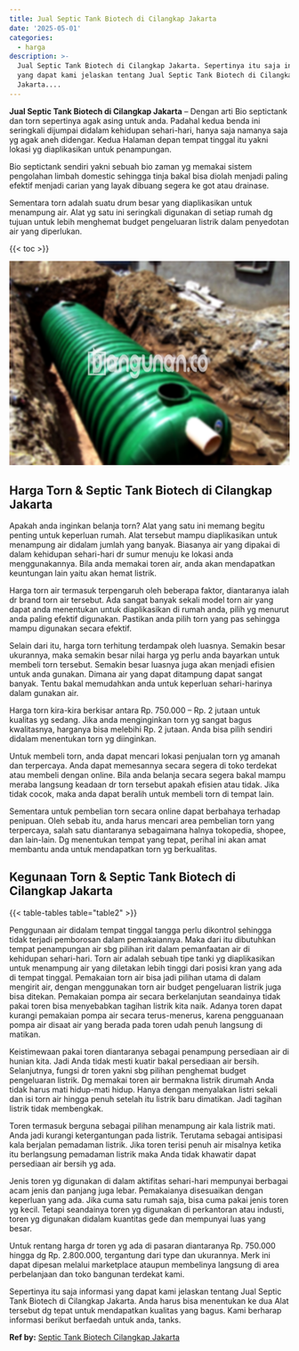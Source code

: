 ```yaml
---
title: Jual Septic Tank Biotech di Cilangkap Jakarta
date: '2025-05-01'
categories:
  - harga
description: >-
  Jual Septic Tank Biotech di Cilangkap Jakarta. Sepertinya itu saja informasi
  yang dapat kami jelaskan tentang Jual Septic Tank Biotech di Cilangkap
  Jakarta....
---
```


**Jual Septic Tank Biotech di Cilangkap Jakarta** – Dengan arti Bio septictank dan torn sepertinya agak asing untuk anda. Padahal kedua benda ini seringkali dijumpai didalam kehidupan sehari-hari, hanya saja namanya saja yg agak aneh didengar. Kedua Halaman depan tempat tinggal itu yakni lokasi yg diaplikasikan untuk penampungan.

Bio septictank sendiri yakni sebuah bio zaman yg memakai sistem pengolahan limbah domestic sehingga tinja bakal bisa diolah menjadi paling efektif menjadi carian yang layak dibuang segera ke got atau drainase.

Sementara torn adalah suatu drum besar yang diaplikasikan untuk menampung air. Alat yg satu ini seringkali digunakan di setiap rumah dg tujuan untuk lebih menghemat budget pengeluaran listrik dalam penyedotan air yang diperlukan.

{{< toc >}}

![Jual Septic Tank Biotech di Cilangkap Jakarta](/images/jual-bio-septictank-45.png)

## Harga Torn & Septic Tank Biotech di Cilangkap Jakarta

Apakah anda inginkan belanja torn? Alat yang satu ini memang begitu penting untuk keperluan rumah. Alat tersebut mampu diaplikasikan untuk menampung air didalam jumlah yang banyak. Biasanya air yang dipakai di dalam kehidupan sehari-hari dr sumur menuju ke lokasi anda menggunakannya. Bila anda memakai toren air, anda akan mendapatkan keuntungan lain yaitu akan hemat listrik.

Harga torn air termasuk terpengaruh oleh beberapa faktor, diantaranya ialah dr brand torn air tersebut. Ada sangat banyak sekali model torn air yang dapat anda menentukan untuk diaplikasikan di rumah anda, pilih yg menurut anda paling efektif digunakan. Pastikan anda pilih torn yang pas sehingga mampu digunakan secara efektif.

Selain dari itu, harga torn terhitung terdampak oleh luasnya. Semakin besar ukurannya, maka semakin besar nilai harga yg perlu anda bayarkan untuk membeli torn tersebut. Semakin besar luasnya juga akan menjadi efisien untuk anda gunakan. Dimana air yang dapat ditampung dapat sangat banyak. Tentu bakal memudahkan anda untuk keperluan sehari-harinya dalam gunakan air.

Harga torn kira-kira berkisar antara Rp. 750.000 – Rp. 2 jutaan untuk kualitas yg sedang. Jika anda menginginkan torn yg sangat bagus kwalitasnya, harganya bisa melebihi Rp. 2 jutaan. Anda bisa pilih sendiri didalam menentukan torn yg diinginkan.

Untuk membeli torn, anda dapat mencari lokasi penjualan torn yg amanah dan terpercaya. Anda dapat memesannya secara segera di toko terdekat atau membeli dengan online. Bila anda belanja secara segera bakal mampu meraba langsung keadaan dr torn tersebut apakah efisien atau tidak. Jika tidak cocok, maka anda dapat beralih untuk membeli torn di tempat lain.

Sementara untuk pembelian torn secara online dapat berbahaya terhadap penipuan. Oleh sebab itu, anda harus mencari area pembelian torn yang terpercaya, salah satu diantaranya sebagaimana halnya tokopedia, shopee, dan lain-lain. Dg menentukan tempat yang tepat, perihal ini akan amat membantu anda untuk mendapatkan torn yg berkualitas.

## Kegunaan Torn & Septic Tank Biotech di Cilangkap Jakarta

{{< table-tables table="table2" >}}

Penggunaan air didalam tempat tinggal tangga perlu dikontrol sehingga tidak terjadi pemborosan dalam pemakaiannya. Maka dari itu dibutuhkan tempat penampungan air sbg pilihan irit dalam pemanfaatan air di kehidupan sehari-hari. Torn air adalah sebuah tipe tanki yg diaplikasikan untuk menampung air yang diletakan lebih tinggi dari posisi kran yang ada di tempat tinggal. Pemakaian torn air bisa jadi pilihan utama di dalam mengirit air, dengan menggunakan torn air budget pengeluaran listrik juga bisa ditekan. Pemakaian pompa air secara berkelanjutan seandainya tidak pakai toren bisa menyebabkan tagihan listrik kita naik. Adanya toren dapat kurangi pemakaian pompa air secara terus-menerus, karena pengguanaan pompa air disaat air yang berada pada toren udah penuh langsung di matikan.

Keistimewaan pakai toren diantaranya sebagai penampung persediaan air di hunian kita. Jadi Anda tidak mesti kuatir bakal persediaan air bersih. Selanjutnya, fungsi dr toren yakni sbg pilihan penghemat budget pengeluaran listrik. Dg memakai toren air bermakna listrik dirumah Anda tidak harus mati hidup-mati hidup. Hanya dengan menyalakan listri sekali dan isi torn air hingga penuh setelah itu listrik baru dimatikan. Jadi tagihan listrik tidak membengkak.

Toren termasuk berguna sebagai pilihan menampung air kala listrik mati. Anda jadi kurangi ketergantungan pada listrik. Terutama sebagai antisipasi kala berjalan pemadaman listrik. Jika toren terisi penuh air misalnya ketika itu berlangsung pemadaman listrik maka Anda tidak khawatir dapat persediaan air bersih yg ada.

Jenis toren yg digunakan di dalam aktifitas sehari-hari mempunyai berbagai acam jenis dan panjang juga lebar. Pemakaianya disesuaikan dengan keperluan yang ada. Jika cuma satu rumah saja, bisa cuma pakai jenis toren yg kecil. Tetapi seandainya toren yg digunakan di perkantoran atau industi, toren yg digunakan didalam kuantitas gede dan mempunyai luas yang besar.

Untuk rentang harga dr toren yg ada di pasaran diantaranya Rp. 750.000 hingga dg Rp. 2.800.000, tergantung dari type dan ukurannya. Merk ini dapat dipesan melalui marketplace ataupun membelinya langsung di area perbelanjaan dan toko bangunan terdekat kami.

Sepertinya itu saja informasi yang dapat kami jelaskan tentang Jual Septic Tank Biotech di Cilangkap Jakarta. Anda harus bisa menentukan ke dua Alat tersebut dg tepat untuk mendapatkan kualitas yang bagus. Kami berharap informasi berikut berfaedah untuk anda, tanks.

**Ref by:** [Septic Tank Biotech Cilangkap Jakarta](https://id.wikipedia.org/wiki/Septic)
